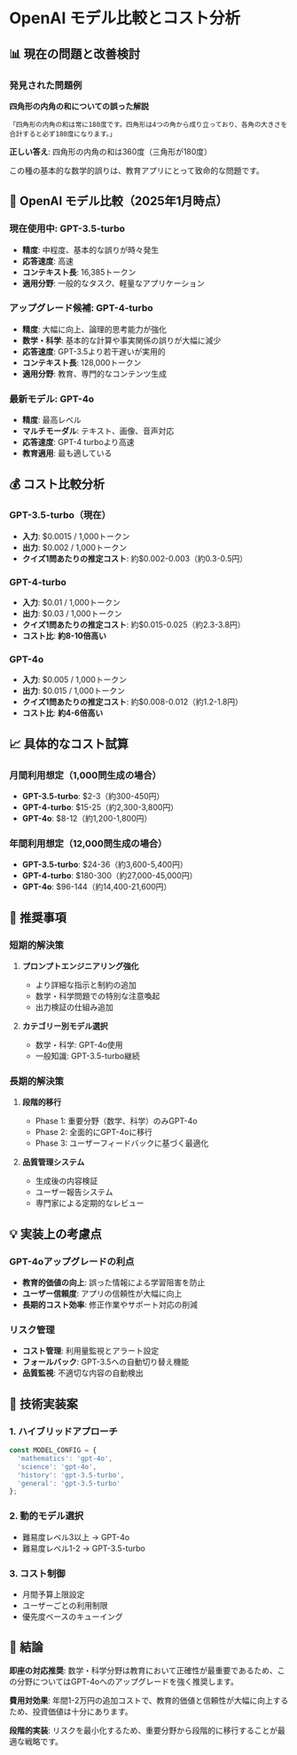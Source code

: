 # OpenAI モデル比較とコスト分析

## 📊 現在の問題と改善検討

### 発見された問題例
**四角形の内角の和についての誤った解説**
```
「四角形の内角の和は常に180度です。四角形は4つの角から成り立っており、各角の大きさを合計すると必ず180度になります。」
```

**正しい答え**: 四角形の内角の和は360度（三角形が180度）

この種の基本的な数学的誤りは、教育アプリにとって致命的な問題です。

## 🤖 OpenAI モデル比較（2025年1月時点）

### 現在使用中: GPT-3.5-turbo
- **精度**: 中程度、基本的な誤りが時々発生
- **応答速度**: 高速
- **コンテキスト長**: 16,385トークン
- **適用分野**: 一般的なタスク、軽量なアプリケーション

### アップグレード候補: GPT-4-turbo
- **精度**: 大幅に向上、論理的思考能力が強化
- **数学・科学**: 基本的な計算や事実関係の誤りが大幅に減少
- **応答速度**: GPT-3.5より若干遅いが実用的
- **コンテキスト長**: 128,000トークン
- **適用分野**: 教育、専門的なコンテンツ生成

### 最新モデル: GPT-4o
- **精度**: 最高レベル
- **マルチモーダル**: テキスト、画像、音声対応
- **応答速度**: GPT-4 turboより高速
- **教育適用**: 最も適している

## 💰 コスト比較分析

### GPT-3.5-turbo（現在）
- **入力**: $0.0015 / 1,000トークン
- **出力**: $0.002 / 1,000トークン
- **クイズ1問あたりの推定コスト**: 約$0.002-0.003（約0.3-0.5円）

### GPT-4-turbo
- **入力**: $0.01 / 1,000トークン  
- **出力**: $0.03 / 1,000トークン
- **クイズ1問あたりの推定コスト**: 約$0.015-0.025（約2.3-3.8円）
- **コスト比**: **約8-10倍高い**

### GPT-4o
- **入力**: $0.005 / 1,000トークン
- **出力**: $0.015 / 1,000トークン  
- **クイズ1問あたりの推定コスト**: 約$0.008-0.012（約1.2-1.8円）
- **コスト比**: **約4-6倍高い**

## 📈 具体的なコスト試算

### 月間利用想定（1,000問生成の場合）
- **GPT-3.5-turbo**: $2-3（約300-450円）
- **GPT-4-turbo**: $15-25（約2,300-3,800円）
- **GPT-4o**: $8-12（約1,200-1,800円）

### 年間利用想定（12,000問生成の場合）
- **GPT-3.5-turbo**: $24-36（約3,600-5,400円）
- **GPT-4-turbo**: $180-300（約27,000-45,000円）
- **GPT-4o**: $96-144（約14,400-21,600円）

## 🎯 推奨事項

### 短期的解決策
1. **プロンプトエンジニアリング強化**
   - より詳細な指示と制約の追加
   - 数学・科学問題での特別な注意喚起
   - 出力検証の仕組み追加

2. **カテゴリー別モデル選択**
   - 数学・科学: GPT-4o使用
   - 一般知識: GPT-3.5-turbo継続

### 長期的解決策
1. **段階的移行**
   - Phase 1: 重要分野（数学、科学）のみGPT-4o
   - Phase 2: 全面的にGPT-4oに移行
   - Phase 3: ユーザーフィードバックに基づく最適化

2. **品質管理システム**
   - 生成後の内容検証
   - ユーザー報告システム
   - 専門家による定期的なレビュー

## 💡 実装上の考慮点

### GPT-4oアップグレードの利点
- **教育的価値の向上**: 誤った情報による学習阻害を防止
- **ユーザー信頼度**: アプリの信頼性が大幅に向上
- **長期的コスト効率**: 修正作業やサポート対応の削減

### リスク管理
- **コスト管理**: 利用量監視とアラート設定
- **フォールバック**: GPT-3.5への自動切り替え機能
- **品質監視**: 不適切な内容の自動検出

## 🔧 技術実装案

### 1. ハイブリッドアプローチ
```javascript
const MODEL_CONFIG = {
  'mathematics': 'gpt-4o',
  'science': 'gpt-4o', 
  'history': 'gpt-3.5-turbo',
  'general': 'gpt-3.5-turbo'
};
```

### 2. 動的モデル選択
- 難易度レベル3以上 → GPT-4o
- 難易度レベル1-2 → GPT-3.5-turbo

### 3. コスト制御
- 月間予算上限設定
- ユーザーごとの利用制限
- 優先度ベースのキューイング

## 📝 結論

**即座の対応推奨**: 数学・科学分野は教育において正確性が最重要であるため、この分野についてはGPT-4oへのアップグレードを強く推奨します。

**費用対効果**: 年間1-2万円の追加コストで、教育的価値と信頼性が大幅に向上するため、投資価値は十分にあります。

**段階的実装**: リスクを最小化するため、重要分野から段階的に移行することが最適な戦略です。
